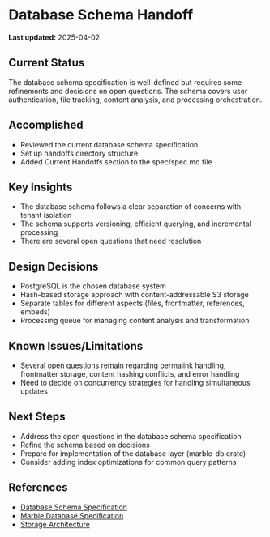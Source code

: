 # Database Schema Handoff

**Last updated:** 2025-04-02

## Current Status
The database schema specification is well-defined but requires some refinements and decisions on open questions. The schema covers user authentication, file tracking, content analysis, and processing orchestration.

## Accomplished
- Reviewed the current database schema specification
- Set up handoffs directory structure
- Added Current Handoffs section to the spec/spec.md file

## Key Insights
- The database schema follows a clear separation of concerns with tenant isolation
- The schema supports versioning, efficient querying, and incremental processing
- There are several open questions that need resolution

## Design Decisions
- PostgreSQL is the chosen database system
- Hash-based storage approach with content-addressable S3 storage
- Separate tables for different aspects (files, frontmatter, references, embeds)
- Processing queue for managing content analysis and transformation

## Known Issues/Limitations
- Several open questions remain regarding permalink handling, frontmatter storage, content hashing conflicts, and error handling
- Need to decide on concurrency strategies for handling simultaneous updates

## Next Steps
- Address the open questions in the database schema specification
- Refine the schema based on decisions
- Prepare for implementation of the database layer (marble-db crate)
- Consider adding index optimizations for common query patterns

## References
- [Database Schema Specification](../database_schema.md)
- [Marble Database Specification](../marble_db.md)
- [Storage Architecture](../storage_architecture.md)
